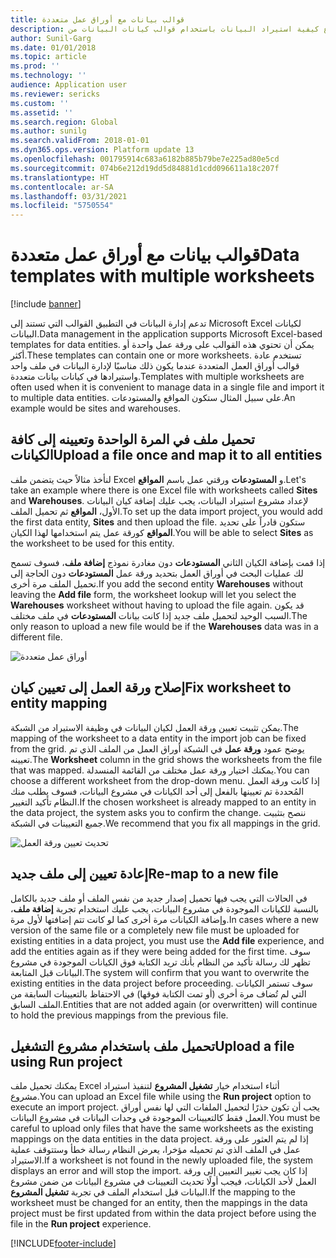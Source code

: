 ```yaml
---
title: قوالب بيانات مع أوراق عمل متعددة
description: يصف هذا الموضوع كيفية استيراد البيانات باستخدام قوالب كيانات البيانات من Excel إلى Finance and Operations.
author: Sunil-Garg
ms.date: 01/01/2018
ms.topic: article
ms.prod: ''
ms.technology: ''
audience: Application user
ms.reviewer: sericks
ms.custom: ''
ms.assetid: ''
ms.search.region: Global
ms.author: sunilg
ms.search.validFrom: 2018-01-01
ms.dyn365.ops.version: Platform update 13
ms.openlocfilehash: 001795914c683a6182b885b79be7e225ad80e5cd
ms.sourcegitcommit: 074b6e212d19dd5d84881d1cdd096611a18c207f
ms.translationtype: HT
ms.contentlocale: ar-SA
ms.lasthandoff: 03/31/2021
ms.locfileid: "5750554"
---
```

# <a name="data-templates-with-multiple-worksheets"></a><span data-ttu-id="317be-103">قوالب بيانات مع أوراق عمل متعددة</span><span class="sxs-lookup"><span data-stu-id="317be-103">Data templates with multiple worksheets</span></span>

[!include [banner](../includes/banner.md)]

<span data-ttu-id="317be-104">تدعم إدارة البيانات في التطبيق القوالب التي تستند إلى Microsoft Excel لكيانات البيانات.</span><span class="sxs-lookup"><span data-stu-id="317be-104">Data management in the application supports Microsoft Excel-based templates for data entities.</span></span> <span data-ttu-id="317be-105">يمكن أن تحتوي هذه القوالب على ورقة عمل واحدة أو أكثر.</span><span class="sxs-lookup"><span data-stu-id="317be-105">These templates can contain one or more worksheets.</span></span> <span data-ttu-id="317be-106">تستخدم عادة قوالب أوراق العمل المتعددة عندما يكون ذلك مناسبًا لإدارة البيانات في ملف واحد واستيرادها في كيانات بيانات متعددة.</span><span class="sxs-lookup"><span data-stu-id="317be-106">Templates with multiple worksheets are often used when it is convenient to manage data in a single file and import it to multiple data entities.</span></span> <span data-ttu-id="317be-107">على سبيل المثال ستكون المواقع والمستودعات.</span><span class="sxs-lookup"><span data-stu-id="317be-107">An example would be sites and warehouses.</span></span>

## <a name="upload-a-file-once-and-map-it-to-all-entities"></a><span data-ttu-id="317be-108">تحميل ملف في المرة الواحدة وتعيينه إلى كافة الكيانات</span><span class="sxs-lookup"><span data-stu-id="317be-108">Upload a file once and map it to all entities</span></span>
<span data-ttu-id="317be-109">لنأخذ مثالاً حيث يتضمن ملف Excel ورقتي عمل باسم **المواقع‏‎** و **المستودعات**.</span><span class="sxs-lookup"><span data-stu-id="317be-109">Let's take an example where there is one Excel file with worksheets called **Sites** and **Warehouses**.</span></span> <span data-ttu-id="317be-110">لإعداد مشروع استيراد البيانات، يجب عليك إضافة كيان البيانات الأول، **المواقع** ثم تحميل الملف.</span><span class="sxs-lookup"><span data-stu-id="317be-110">To set up the data import project, you would add the first data entity, **Sites** and then upload the file.</span></span> <span data-ttu-id="317be-111">ستكون قادراً على تحديد **المواقع** كورقة عمل يتم استخدامها لهذا الكيان.</span><span class="sxs-lookup"><span data-stu-id="317be-111">You will be able to select **Sites** as the worksheet to be used for this entity.</span></span>

<span data-ttu-id="317be-112">إذا قمت بإضافة الكيان الثاني **المستودعات** دون مغادرة نموذج **إضافة ملف**، فسوف تسمح لك عمليات البحث في أوراق العمل بتحديد ورقة عمل **المستودعات** دون الحاجة إلى تحميل الملف مرة أخرى.</span><span class="sxs-lookup"><span data-stu-id="317be-112">If you add the second entity **Warehouses** without leaving the **Add file** form, the worksheet lookup will let you select the **Warehouses** worksheet without having to upload the file again.</span></span> <span data-ttu-id="317be-113">قد يكون السبب الوحيد لتحميل ملف جديد إذا كانت بيانات **المستودعات** في ملف مختلف.</span><span class="sxs-lookup"><span data-stu-id="317be-113">The only reason to upload a new file would be if the **Warehouses** data was in a different file.</span></span>

![أوراق عمل متعددة](./media/AddFileMultipleWorkSheets.png)

## <a name="fix-worksheet-to-entity-mapping"></a><span data-ttu-id="317be-115">إصلاح ورقة العمل إلى تعيين كيان</span><span class="sxs-lookup"><span data-stu-id="317be-115">Fix worksheet to entity mapping</span></span>

<span data-ttu-id="317be-116">يمكن تثبيت تعيين ورقة العمل لكيان البيانات في وظيفة الاستيراد من الشبكة.</span><span class="sxs-lookup"><span data-stu-id="317be-116">The mapping of the worksheet to a data entity in the import job can be fixed from the grid.</span></span> <span data-ttu-id="317be-117">يوضح عمود **ورقة عمل** في الشبكة أوراق العمل من الملف الذي تم تعيينه.</span><span class="sxs-lookup"><span data-stu-id="317be-117">The **Worksheet** column in the grid shows the worksheets from the file that was mapped.</span></span> <span data-ttu-id="317be-118">يمكنك اختيار ورقة عمل مختلف من القائمة المنسدلة.</span><span class="sxs-lookup"><span data-stu-id="317be-118">You can choose a different worksheet from the drop-down menu.</span></span> <span data-ttu-id="317be-119">إذا كانت ورقة العمل المُحددة تم تعيينها بالفعل إلى أحد الكيانات في مشروع البيانات، فسوف يطلب منك النظام تأكيد التغيير.</span><span class="sxs-lookup"><span data-stu-id="317be-119">If the chosen worksheet is already mapped to an entity in the data project, the system asks you to confirm the change.</span></span> <span data-ttu-id="317be-120">ننصح بتثبيت جميع التعيينات في الشبكة.</span><span class="sxs-lookup"><span data-stu-id="317be-120">We recommend that you fix all mappings in the grid.</span></span>

![تحديث تعيين ورقة العمل](./media/UpdateMappings.png)

## <a name="re-map-to-a-new-file"></a><span data-ttu-id="317be-122">إعادة تعيين إلى ملف جديد</span><span class="sxs-lookup"><span data-stu-id="317be-122">Re-map to a new file</span></span>

<span data-ttu-id="317be-123">في الحالات التي يجب فيها تحميل إصدار جديد من نفس الملف أو ملف جديد بالكامل بالنسبة للكيانات الموجودة في مشروع البيانات، يجب عليك استخدام تجربة **إضافة ملف**، وإضافة الكيانات مرة أخرى كما لو كانت تتم إضافتها لأول مرة.</span><span class="sxs-lookup"><span data-stu-id="317be-123">In cases where a new version of the same file or a completely new file must be uploaded for existing entities in a data project, you must use the **Add file** experience, and add the entities again as if they were being added for the first time.</span></span> <span data-ttu-id="317be-124">سوف تظهر لك رسالة تأكيد من النظام بأنك تريد الكتابة فوق الكيانات الموجودة في مشروع البيانات قبل المتابعة.</span><span class="sxs-lookup"><span data-stu-id="317be-124">The system will confirm that you want to overwrite the existing entities in the data project before proceeding.</span></span> <span data-ttu-id="317be-125">سوف تستمر الكيانات التي لم تُضاف مرة أخرى (أو تمت الكتابة فوقها) في الاحتفاظ بالتعيينات السابقة من الملف السابق.</span><span class="sxs-lookup"><span data-stu-id="317be-125">Entities that are not added again (or overwritten) will continue to hold the previous mappings from the previous file.</span></span>

## <a name="upload-a-file-using-run-project"></a><span data-ttu-id="317be-126">تحميل ملف باستخدام مشروع التشغيل</span><span class="sxs-lookup"><span data-stu-id="317be-126">Upload a file using Run project</span></span>

<span data-ttu-id="317be-127">يمكنك تحميل ملف Excel أثناء استخدام خيار **تشغيل المشروع** لتنفيذ استيراد مشروع.</span><span class="sxs-lookup"><span data-stu-id="317be-127">You can upload an Excel file while using the **Run project** option to execute an import project.</span></span> <span data-ttu-id="317be-128">يجب أن تكون حذرًا لتحميل الملفات التي لها نفس أوراق العمل فقط كالتعيينات الموجودة في وحدات البيانات في مشروع البيانات.</span><span class="sxs-lookup"><span data-stu-id="317be-128">You must be careful to upload only files that have the same worksheets as the existing mappings on the data entities in the data project.</span></span> <span data-ttu-id="317be-129">إذا لم يتم العثور على ورقة عمل في الملف الذي تم تحميله مؤخرا، يعرض النظام رسالة خطأ وستتوقف عملية الاستيراد.</span><span class="sxs-lookup"><span data-stu-id="317be-129">If a worksheet is not found in the newly uploaded file, the system displays an error and will stop the import.</span></span> <span data-ttu-id="317be-130">إذا كان يجب تغيير التعيين إلى ورقة العمل لأحد الكيانات، فيجب أولًا تحديث التعيينات في مشروع البيانات من ضمن مشروع البيانات قبل استخدام الملف في تجربة **تشغيل المشروع**.</span><span class="sxs-lookup"><span data-stu-id="317be-130">If the mapping to the worksheet must be changed for an entity, then the mappings in the data project must be first updated from within the data project before using the file in the **Run project** experience.</span></span>


[!INCLUDE[footer-include](../../../includes/footer-banner.md)]